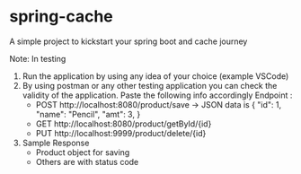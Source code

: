 # spring-cache
A simple project to kickstart your spring boot and cache journey

Note: In testing
1. Run the application by using any idea of your choice (example VSCode)
2. By using postman or any other testing application you can check the validity of the application. Paste the following info accordingly
   Endpoint :
     - POST http://localhost:8080/product/save -> JSON data is 
     {
       "id": 1,
       "name": "Pencil",
       "amt": 3,
     }
     - GET http://localhost:8080/product/getById/{id}
     - PUT http://localhost:9999/product/delete/{id}
3. Sample Response
   - Product object for saving
   - Others are with status code
